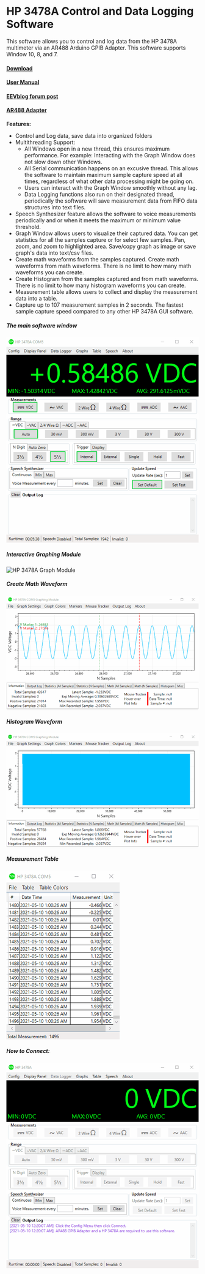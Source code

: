 # HP 3478A Control and Data Logging Software
 This software allows you to control and log data from the HP 3478A multimeter via an AR488 Arduino GPIB Adapter. This software supports Window 10, 8, and 7.

#### [Download](https://github.com/Niravk1997/HP-3478A-Software/releases)

#### [User Manual](https://github.com/Niravk1997/HP-3478A-Software/blob/main/User%20Manual/HP%203478A%20Software%20User%20Manual.pdf)

#### [EEVblog forum post](https://www.eevblog.com/forum/testgear/hp-34401a-standalone-software/)

#### [AR488 Adapter](https://github.com/Twilight-Logic/AR488)

**Features:**

- Control and Log data, save data into organized folders
- Multithreading Support:
   - All Windows open in a new thread, this ensures maximum performance. For example: Interacting with the Graph Window does not slow down other Windows.
    - All Serial communication happens on an excusive thread. This allows the software to maintain maximum sample capture speed at all times, regardless of what other data processing might be going on.
    - Users can interact with the Graph Window smoothly without any lag.
    - Data Logging functions also run on their designated thread, periodically the software will save measurement data from FIFO data structures into text files.
- Speech Synthesizer feature allows the software to voice measurements periodically and or when it meets the maximum or minimum value threshold.
- Graph Window allows users to visualize their captured data. You can get statistics for all the samples capture or for select few samples. Pan, zoom, and zoom to highlighted area. Save/copy graph as image or save graph's data into text/csv files. 
- Create math waveforms from the samples captured. Create math waveforms from math waveforms. There is no limit to how many math waveforms you can create. 
- Create Histogram from the samples captured and from math waveforms. There is no limit to how many histogram waveforms you can create.
- Measurement table allows users to collect and display the measurement data into a table.
- Capture up to 107 measurement samples in 2 seconds. The fastest sample capture speed compared to any other HP 3478A GUI software.

##### The main software window
![HP 3478A Software](https://github.com/Niravk1997/HP-3478A-Software/blob/main/Images/HP%203478A%20Software.gif)

##### Interactive Graphing Module
![HP 3478A Graph Module](https://github.com/Niravk1997/HP-3478A-Software/blob/main/Images/Graph%20Module.gif)

##### Create Math Waveform
![HP 3478A Math Wavform](https://github.com/Niravk1997/HP-3478A-Software/blob/main/Images/Math%20Waveform.gif)

##### Histogram Waveform
![HP 3478A Histogram](https://github.com/Niravk1997/HP-3478A-Software/blob/main/Images/Histogram.gif)

##### Measurement Table
![HP 3478A Table](https://github.com/Niravk1997/HP-3478A-Software/blob/main/Images/Table.gif)

##### How to Connect:
![HP 3478A Connect](https://github.com/Niravk1997/HP-3478A-Software/blob/main/Images/How%20to%20Connect.gif)